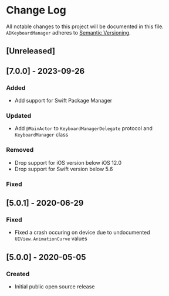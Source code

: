 # Change Log
All notable changes to this project will be documented in this file.
`ADKeyboardManager` adheres to [Semantic Versioning](http://semver.org/).

## [Unreleased]

## [7.0.0] - 2023-09-26

### Added
- Add support for Swift Package Manager

### Updated
- Add `@MainActor` to `KeyboardManagerDelegate` protocol and `KeyboardManager` class

### Removed
- Drop support for iOS version below iOS 12.0
- Drop support for Swift version below 5.6

### Fixed

## [5.0.1] - 2020-06-29

### Fixed
- Fixed a crash occuring on device due to undocumented `UIView.AnimationCurve` values

## [5.0.0] - 2020-05-05

### Created
- Initial public open source release
